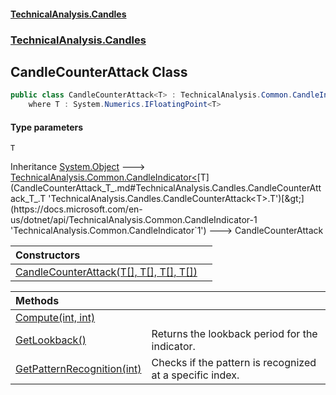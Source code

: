 #### [TechnicalAnalysis.Candles](TechnicalAnalysis.Candles.md 'TechnicalAnalysis.Candles')
### [TechnicalAnalysis.Candles](TechnicalAnalysis.Candles.md#TechnicalAnalysis.Candles 'TechnicalAnalysis.Candles')

## CandleCounterAttack<T> Class

```csharp
public class CandleCounterAttack<T> : TechnicalAnalysis.Common.CandleIndicator<T>
    where T : System.Numerics.IFloatingPoint<T>
```
#### Type parameters

<a name='TechnicalAnalysis.Candles.CandleCounterAttack_T_.T'></a>

`T`

Inheritance [System.Object](https://docs.microsoft.com/en-us/dotnet/api/System.Object 'System.Object') &#129106; [TechnicalAnalysis.Common.CandleIndicator&lt;](https://docs.microsoft.com/en-us/dotnet/api/TechnicalAnalysis.Common.CandleIndicator-1 'TechnicalAnalysis.Common.CandleIndicator`1')[T](CandleCounterAttack_T_.md#TechnicalAnalysis.Candles.CandleCounterAttack_T_.T 'TechnicalAnalysis.Candles.CandleCounterAttack<T>.T')[&gt;](https://docs.microsoft.com/en-us/dotnet/api/TechnicalAnalysis.Common.CandleIndicator-1 'TechnicalAnalysis.Common.CandleIndicator`1') &#129106; CandleCounterAttack<T>

| Constructors | |
| :--- | :--- |
| [CandleCounterAttack(T[], T[], T[], T[])](CandleCounterAttack_T_.CandleCounterAttack(T[],T[],T[],T[]).md 'TechnicalAnalysis.Candles.CandleCounterAttack<T>.CandleCounterAttack(T[], T[], T[], T[])') | |

| Methods | |
| :--- | :--- |
| [Compute(int, int)](CandleCounterAttack_T_.Compute(int,int).md 'TechnicalAnalysis.Candles.CandleCounterAttack<T>.Compute(int, int)') | |
| [GetLookback()](CandleCounterAttack_T_.GetLookback().md 'TechnicalAnalysis.Candles.CandleCounterAttack<T>.GetLookback()') | Returns the lookback period for the indicator. |
| [GetPatternRecognition(int)](CandleCounterAttack_T_.GetPatternRecognition(int).md 'TechnicalAnalysis.Candles.CandleCounterAttack<T>.GetPatternRecognition(int)') | Checks if the pattern is recognized at a specific index. |
